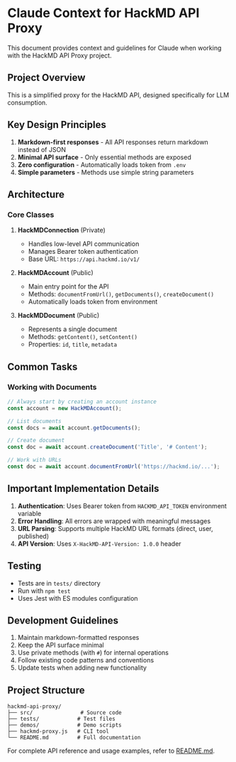 # Claude Context for HackMD API Proxy

This document provides context and guidelines for Claude when working with the HackMD API Proxy project.

## Project Overview

This is a simplified proxy for the HackMD API, designed specifically for LLM consumption. 

## Key Design Principles

1. **Markdown-first responses** - All API responses return markdown instead of JSON
2. **Minimal API surface** - Only essential methods are exposed
3. **Zero configuration** - Automatically loads token from `.env`
4. **Simple parameters** - Methods use simple string parameters

## Architecture

### Core Classes

1. **HackMDConnection** (Private)
   - Handles low-level API communication
   - Manages Bearer token authentication
   - Base URL: `https://api.hackmd.io/v1/`

2. **HackMDAccount** (Public)
   - Main entry point for the API
   - Methods: `documentFromUrl()`, `getDocuments()`, `createDocument()`
   - Automatically loads token from environment

3. **HackMDDocument** (Public)
   - Represents a single document
   - Methods: `getContent()`, `setContent()`
   - Properties: `id`, `title`, `metadata`

## Common Tasks

### Working with Documents

```javascript
// Always start by creating an account instance
const account = new HackMDAccount();

// List documents
const docs = await account.getDocuments();

// Create document
const doc = await account.createDocument('Title', '# Content');

// Work with URLs
const doc = await account.documentFromUrl('https://hackmd.io/...');
```

## Important Implementation Details

1. **Authentication**: Uses Bearer token from `HACKMD_API_TOKEN` environment variable
2. **Error Handling**: All errors are wrapped with meaningful messages
3. **URL Parsing**: Supports multiple HackMD URL formats (direct, user, published)
4. **API Version**: Uses `X-HackMD-API-Version: 1.0.0` header

## Testing

- Tests are in `tests/` directory
- Run with `npm test`
- Uses Jest with ES modules configuration

## Development Guidelines

1. Maintain markdown-formatted responses
2. Keep the API surface minimal
3. Use private methods (with `#`) for internal operations
4. Follow existing code patterns and conventions
5. Update tests when adding new functionality

## Project Structure

```
hackmd-api-proxy/
├── src/               # Source code
├── tests/            # Test files
├── demos/            # Demo scripts
├── hackmd-proxy.js   # CLI tool
└── README.md         # Full documentation
```

For complete API reference and usage examples, refer to [README.md](README.md).